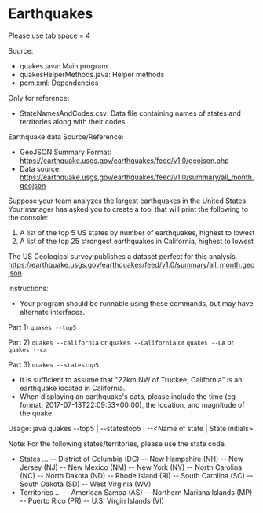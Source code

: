 # Earthquakes

Please use tab space = 4

Source:
- quakes.java: Main program
- quakesHelperMethods.java: Helper methods
- pom.xml: Dependencies

Only for reference:
- StateNamesAndCodes.csv: Data file containing names of states and territories along with their codes.

Earthquake data Source/Reference:
- GeoJSON Summary Format: https://earthquake.usgs.gov/earthquakes/feed/v1.0/geojson.php
- Data source: https://earthquake.usgs.gov/earthquakes/feed/v1.0/summary/all_month.geojson

Suppose your team analyzes the largest earthquakes in the United States.
Your manager has asked you to create a tool that will print the following to the console:
 
1) A list of the top 5 US states by number of earthquakes, highest to lowest
2) A list of the top 25 strongest earthquakes in California, highest to lowest
 
The US Geological survey publishes a dataset perfect for this analysis.
https://earthquake.usgs.gov/earthquakes/feed/v1.0/summary/all_month.geojson
 
Instructions:
- Your program should be runnable using these commands, but may have alternate interfaces.

Part 1) `quakes --top5`

Part 2) `quakes --california` or `quakes --California` or `quakes --CA` or `quakes --ca`

Part 3) `quakes --statestop5`

- It is sufficient to assume that "22km NW of Truckee, California" is an earthquake located in California.
- When displaying an earthquake's data, please include the time (eg format: 2017-07-13T22:09:53+00:00), the location, and magnitude of the quake.

Usage: java quakes --top5 | --statestop5 | --<Name of state | State initials>

Note:
For the following states/territories, please use the state code.
- States ...
	-- District of Columbia (DC)
	-- New Hampshire (NH)
	-- New Jersey (NJ)
	-- New Mexico (NM)
	-- New York (NY)
	-- North Carolina (NC)
	-- North Dakota (ND)
	-- Rhode Island (RI)
	-- South Carolina (SC)
	-- South Dakota (SD)
	-- West Virginia (WV)
- Territories ...
	-- American Samoa (AS)
	-- Northern Mariana Islands (MP)
	-- Puerto Rico (PR)
	-- U.S. Virgin Islands (VI)
